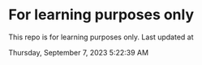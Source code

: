 # For learning purposes only
This repo is for learning purposes only.
Last updated at

Thursday, September 7, 2023 5:22:39 AM

